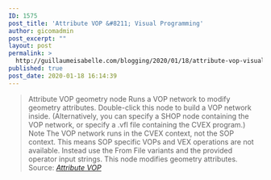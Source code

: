 ```yaml
---
ID: 1575
post_title: 'Attribute VOP &#8211; Visual Programming'
author: gicomadmin
post_excerpt: ""
layout: post
permalink: >
  http://guillaumeisabelle.com/blogging/2020/01/18/attribute-vop-visual-programming/
published: true
post_date: 2020-01-18 16:14:39
---
```

> Attribute VOP geometry node Runs a VOP network to modify geometry attributes. Double-click this node to build a VOP network inside. (Alternatively, you can specify a SHOP node containing the VOP network, or specify a .vfl file containing the CVEX program.) Note The VOP network runs in the CVEX context, not the SOP context. This means SOP specific VOPs and VEX operations are not available. Instead use the From File variants and the provided operator input strings. This node modifies geometry attributes. Source: *[Attribute VOP][1]*

 [1]: https://www.sidefx.com/docs/houdini/nodes/sop/attribvop.html